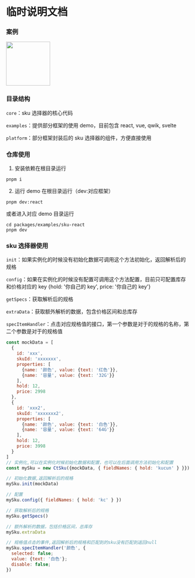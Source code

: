 # 临时说明文档

### 案例
<img src="https://mall.pushare.cn/qrcode.jpg" width="120px" />

### 目录结构

`core`：sku 选择器的核心代码

`examples`：提供部分框架的使用 demo，目前包含 react, vue, qwik, svelte

`platform`：部分框架封装后的 sku 选择器的组件，方便直接使用

### 仓库使用

1. 安装依赖在根目录运行

```
pnpm i
```

2. 运行 demo 在根目录运行（dev:对应框架）

```
pnpm dev:react
```

或者进入对应 demo 目录运行

```
cd packages/examples/sku-react
pnpm dev
```

### sku 选择器使用

`init`：如果实例化的时候没有初始化数据可调用这个方法初始化，返回解析后的规格

`config`：如果在实例化的时候没有配置可调用这个方法配置，目前只可配置库存和价格对应的 key {hold: '你自己的 key', price: '你自己的 key'}

`getSpecs`：获取解析后的规格

`extraData`：获取额外解析的数据，包含价格区间和总库存

`specItemHandler`：点击对应规格值的接口，第一个参数是对于的规格的名称，第二个参数是对于的规格值

```javascript
const mockData = [
  {
    id: 'xxx',
    skuId: 'xxxxxxx',
    properties: [
      {name: '颜色', value: {text: '红色'}},
      {name: '容量', value: {text: '32G'}}
    ],
    hold: 12,
    price: 2998
  },
  {
    id: 'xxx2',
    skuId: 'xxxxxxx2',
    properties: [
      {name: '颜色', value: {text: '白色'}},
      {name: '容量', value: {text: '64G'}}
    ],
    hold: 12,
    price: 3998
  }
]
// 实例化,可以在实例化时候初始化数据和配置，也可以在后面调用方法初始化和配置
const mySku = new CtSku({mockData, { fieldNames: { hold: 'kucun' } }})

// 初始化数据,返回解析后的规格
mySku.init(mockData)

// 配置
mySku.config({ fieldNames: { hold: 'kc' } })

// 获取解析后的规格
mySku.getSpecs()

// 额外解析的数据，包括价格区间，总库存
mySku.extraData

// 规格值点击的事件,返回解析后的规格和匹配到的sku没有匹配到返回null
mySku.specItemHandler('颜色', {
  selected: false;
  value: {text: '白色'};
  disable: false;
})
```

